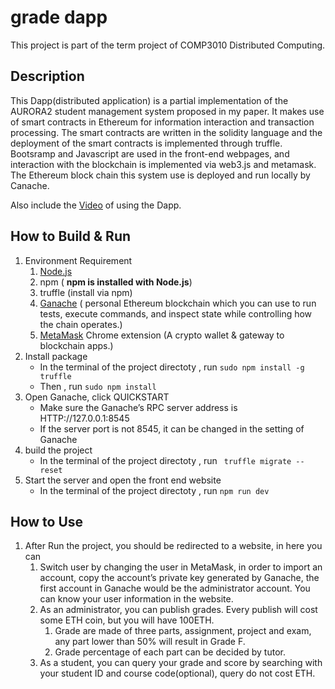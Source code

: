 # grade dapp 
This project is part of the term project of COMP3010 Distributed Computing. 

## Description 
This Dapp(distributed application) is a partial implementation of the AURORA2 student management system proposed in my paper. It makes use of smart contracts in Ethereum for information interaction and transaction processing. The smart contracts are written in the solidity language and the deployment of the smart contracts is implemented through truffle. Bootsramp and Javascript are used in the front-end webpages, and interaction with the blockchain is implemented via web3.js and metamask. The Ethereum block chain this system use is deployed and run locally by Canache.

Also include the [Video](https://drive.google.com/file/d/1eSTKMekCzPFEQ89i5FF4VjHKw_HfH1RS/view?usp=sharing) of using the Dapp.

## How to Build & Run
1. Environment Requirement 
	1. [Node.js](https://nodejs.org/en/)
	2. npm ( **npm is installed with Node.js**)
	3. truffle (install via npm)
	3. [Ganache](https://www.trufflesuite.com/ganache) ( personal Ethereum blockchain which you can use to run tests, execute commands, and inspect state while controlling how the chain operates.)
	4. [MetaMask](https://metamask.io/download.html) Chrome extension (A crypto wallet & gateway to blockchain apps.)
2. Install package
	* In the terminal of the project directoty , run  `sudo npm install -g truffle`
	* Then , run  `sudo npm install`
3. Open Ganache, click QUICKSTART
	* Make sure the Ganache’s RPC server address is HTTP://127.0.0.1:8545
	* If the server port is not 8545, it can be changed in the setting of Ganache
4. build the  project
	* In the terminal of the project directoty , run ` truffle migrate --reset`
5. Start the server and open the front end website
	* In the terminal of the project directoty , run `npm run dev`

## How to Use
1. After Run the project, you should be redirected to a website, in here you can
	1. Switch user by changing the user in MetaMask, in order to import an account, copy the account’s private key generated by Ganache, the first account in Ganache would be the administrator account. You can know your user information in the website. 
	2. As an administrator, you can publish grades. Every publish will cost some ETH coin, but you will have 100ETH. 
		1. Grade are made of three parts, assignment, project and exam, any part lower than 50% will result in Grade  F.
		2. Grade percentage of each part can be decided by tutor.
	3. As a student, you can query your grade and score by searching with your student ID and course code(optional), query do not cost ETH.
